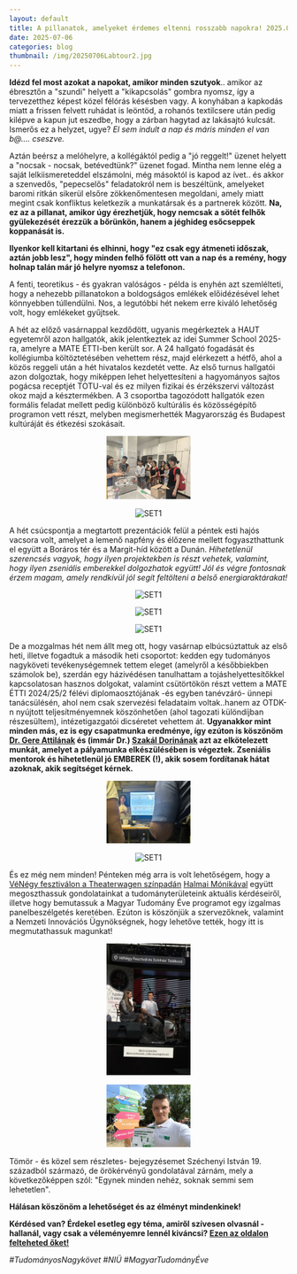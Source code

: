 ```yaml
---
layout: default
title: A pillanatok, amelyeket érdemes eltenni rosszabb napokra! 2025.06.30-07.05.
date: 2025-07-06 
categories: blog
thumbnail: /img/20250706Labtour2.jpg
---
```


**Idézd fel most azokat a napokat, amikor minden szutyok**.. amikor az ébresztőn a "szundi" helyett a "kikapcsolás" gombra nyomsz, így a tervezetthez képest közel félórás késésben vagy. A konyhában a kapkodás miatt a frissen felvett ruhádat is leöntöd, a rohanós textilcsere után pedig kilépve a kapun jut eszedbe, hogy a zárban hagytad az lakásajtó kulcsát. Ismerős ez a helyzet, ugye? 
*El sem indult a nap és máris minden el van b@.... cseszve.*

Aztán beérsz a melóhelyre, a kollégáktól pedig a "jó reggelt!" üzenet helyett a "nocsak - nocsak, betévedtünk?" üzenet fogad. Mintha nem lenne elég a saját lelkiismereteddel elszámolni, még másoktól is kapod az ívet.. és akkor a szenvedős, "pepecselős" feladatokról nem is beszéltünk, amelyeket baromi ritkán sikerül elsőre zökkenőmentesen megoldani, amely miatt megint csak konfliktus keletkezik a munkatársak és a partnerek között. **Na, ez az a pillanat, amikor úgy érezhetjük, hogy nemcsak a sötét felhők gyülekezését érezzük a bőrünkön, hanem a jéghideg esőcseppek koppanását is.**

**Ilyenkor kell kitartani és elhinni, hogy "ez csak egy átmeneti időszak, aztán jobb lesz", hogy minden felhő fölött ott van a nap és a remény, hogy holnap talán már jó helyre nyomsz a telefonon.**

A fenti, teoretikus - és gyakran valóságos - példa is enyhén azt szemlélteti, hogy a nehezebb pillanatokon a boldogságos emlékek előidézésével lehet könnyebben túllendülni. Nos, a legutóbbi hét nekem erre kiváló lehetőség volt, hogy emlékeket gyűjtsek.

A hét az előző vasárnappal kezdődött, ugyanis megérkeztek a HAUT egyetemről azon hallgatók, akik jelentkeztek az idei Summer School 2025-ra, amelyre a MATE ÉTTI-ben került sor. A 24 hallgató fogadását és kollégiumba költöztetésében vehettem rész, majd elérkezett a hétfő, ahol a közös reggeli után a hét hivatalos kezdetét vette. Az első turnus hallgatói azon dolgoztak, hogy miképpen lehet helyettesíteni a hagyományos sajtos pogácsa receptjét TOTU-val és ez milyen fizikai és érzékszervi változást okoz majd a késztermékben. A 3 csoportba tagozódott hallgatók ezen formális feladat mellett pedig különböző kultúrális és közösségépítő programon vett részt, melyben megismerhették Magyarország és Budapest kultúráját és étkezési szokásait. 

<p align="center">
  <img src="/img/20250706Labtour1.jpg" alt="SET1" style="max-width:30%;">
</p>

<p align="center">
  <img src="/img/20250706létterem.jpg" alt="SET1" style="max-width:30%;">
</p>


A hét csúcspontja a megtartott prezentációk felül a péntek esti hajós vacsora volt, amelyet a lemenő napfény és élőzene mellett fogyaszthattunk el együtt a Boráros tér és a Margit-híd között a Dunán. *Hihetetlenül szerencsés vagyok, hogy ilyen projektekben is részt vehetek, valamint, hogy ilyen zseniális emberekkel dolgozhatok együtt! Jól és végre fontosnak érzem magam, amely rendkívül jól segít feltölteni a belső energiaraktárakat!*

<p align="center">
  <img src="/img/20250706hajó1.jpg" alt="SET1" style="max-width:30%;">
</p>

<p align="center">
  <img src="/img/20250706hajó2.jpg" alt="SET1" style="max-width:30%;">
</p>

<p align="center">
  <img src="/img/20250706hajó3.jpg" alt="SET1" style="max-width:30%;">
</p>


De a mozgalmas hét nem állt meg ott, hogy vasárnap elbúcsúztattuk az első heti, illetve fogadtuk a második heti csoportot: kedden egy tudományos nagyköveti tevékenységemnek tettem eleget (amelyről a későbbiekben számolok be), szerdán egy házivédésen tanulhattam a tojáshelyettesítőkkel kapcsolatosan hasznos dolgokat, valamint csütörtökön részt vettem a MATE ÉTTI 2024/25/2 félévi diplomaosztójának -és egyben tanévzáró- ünnepi tanácsülésén, ahol nem csak szervezési feladataim voltak..hanem az OTDK-n nyújtott teljesítményemnek köszönhetően (ahol tagozati különdíjban részesültem), intézetigazgatói dicséretet vehettem át. **Ugyanakkor mint minden más, ez is egy csapatmunka eredménye, így ezúton is köszönöm [Dr. Gere Attilának](https://research.uni-mate.hu/hu/w/gere-attila) és (immár Dr.) [Szakál Dorinának](https://scholar.google.hu/citations?user=n16fCGcAAAAJ&hl=hu) azt az elkötelezett munkát, amelyet a pályamunka elkészülésében is végeztek. Zseniális mentorok és hihetetlenül jó EMBEREK (!), akik sosem fordítanak hátat azoknak, akik segítséget kérnek.**

<p align="center">
  <img src="/img/20250706házivédés.jpg" alt="SET1" style="max-width:30%;">
</p>

<p align="center">
  <img src="/img/20250706dicséret.jpg" alt="SET1" style="max-width:30%;">
</p>

És ez még nem minden! Pénteken még arra is volt lehetőségem, hogy a [VéNégy fesztiválon a Theaterwagen színpadán](https://venegyfesztival.hu/venegy-tudomanyos-nagykovetek/) [Halmai Mónikával](https://www.facebook.com/mnikahalmai) együtt megoszthassuk gondolatainkat a tudományterületeink aktuális kérdéseiről, illetve hogy bemutassuk a Magyar Tudomány Éve programot egy izgalmas panelbeszélgetés keretében. Ezúton is köszönjük a szervezőknek, valamint a Nemzeti Innovációs Ügynökségnek, hogy lehetőve tették, hogy itt is megmutathassuk magunkat!

<p align="center">
  <img src="/img/20250706VéNégy1.jpg" alt="SET1" style="max-width:30%;">
</p>

<p align="center">
  <img src="/img/20250706Vénégy2.jpg" alt="SET1" style="max-width:30%;">
</p>

Tömör - és közel sem részletes- bejegyzésemet Széchenyi István 19. századból származó, de örökérvényű gondolatával zárnám, mely a következőképpen szól: "Egynek minden nehéz, soknak semmi sem lehetetlen".

**Hálásan köszönöm a lehetőséget és az élményt mindenkinek!**


**Kérdésed van? Érdekel esetleg egy téma, amiről szívesen olvasnál - hallanál, vagy csak a véleményemre lennél kiváncsi? [Ezen az oldalon felteheted őket!](https://www.facebook.com/profile.php?id=61575576670042)**

*#TudományosNagykövet #NIÜ #MagyarTudományÉve*



